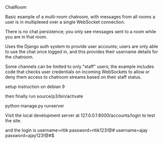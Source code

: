 ChatRoom

Basic example of a multi-room chatroom, with messages from all rooms a user is in multiplexed over a single WebSocket connection.

There is no chat persistence; you only see messages sent to a room while you are in that room.

Uses the Django auth system to provide user accounts; users are only able to use the chat once logged in, and this provides their username details for the chatroom.

Some channels can be limited to only "staff" users; the example includes code that checks user credentials on incoming WebSockets to allow or deny them access to chatroom streams based on their staff status.

setup instruction on debian 9

then finally run
source/p3/bin/activate

python manage.py runserver

Visit the local development server at 127.0.0.1:8000/accounts/login to test the site.

and the login is
username=ritik password=ritik123!@#
username=ajay
password=ajay123!@#$
